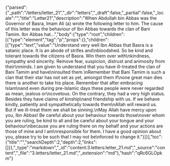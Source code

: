 {"parsed":{"_path":"/letters/letter_21","_dir":"letters","_draft":false,"_partial":false,"_locale":"","title":"Letter21","description":"When Abdullah bin Abbas was the Governor of Basra, Imam Ali (a) wrote the following letter to him. The cause of this letter was the behaviour of Ibn Abbas towards the clan of Bani Tamim. Ibn Abbas hat...","body":{"type":"root","children":[{"type":"element","tag":"p","props":{},"children":[{"type":"text","value":"Understand very well Ibn Abbas that Basra is a satanic place. It is an abode of strifes and\nbloodshed. So be kind and tolerant towards the citizens of Basra. Win them over with\nkindness, sympathy and sincerity. Remove fear, suspicion, distrust and animosity from their\nminds. I am given to understand that you have ill-treated the clan of Bani Tamim and have\ninsulted them.\nRemember that Bani Tamim is such a clan that their star has not set as yet, amongst them if\none great man dies there is another to take his place. Remember that after embracing Islam\nand even during pre-Islamic days these people were never regarded as mean, jealous or\ncovetous. On the contrary, they had a very high status. Besides they have claims of kinship\nand friendship with us. If we behave kindly, patiently and sympathetically towards them\nAllah will reward us. But if we ill-treat them we shall be sinning.\nMay Allah have mercy upon you, Ibn Abbas! Be careful about your behaviour towards those\nover whom you are ruling, be kind to all and be careful about your tongue and your behaviour\nbecause you are ruling there on my behalf and your actions are those of mine and I am\nresponsible for them. I have a good opinion about you, please try to be such that I may not be\nforced to change it."}]}],"toc":{"title":"","searchDepth":2,"depth":2,"links":[]}},"_type":"markdown","_id":"content:3.letters:letter_21.md","_source":"content","_file":"3.letters/letter_21.md","_extension":"md"},"hash":"qRc6GLOpkm"}